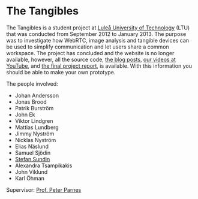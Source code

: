 The Tangibles
=============

The Tangibles is a student project at [Luleå University of Technology](http://www.ltu.se/) (LTU) that was conducted from September 2012 to January 2013. The purpose was to investigate how WebRTC, image analysis and tangible devices can be used to simplify communication and let users share a common workspace. The project has concluded and the website is no longer available, however, all the source code, [the blog posts](http://the-tangibles.blogspot.com/), [our videos at YouTube](http://www.youtube.com/user/TheTangibleProject), and [the final project report](https://github.com/stefansundin/The-Tangibles/blob/master/assets/Report.pdf?raw=true), is available. With this information you should be able to make your own prototype.

The people involved:
* Johan Andersson
* Jonas Brood
* Patrik Burström
* John Ek
* Viktor Lindgren
* Mattias Lundberg
* Jimmy Nyström
* Nicklas Nyström
* Elias Näslund
* Samuel Sjödin
* [Stefan Sundin](http://stefansundin.com/)
* Alexandra Tsampikakis
* John Viklund
* Karl Öhman

Supervisor: [Prof. Peter Parnes](http://parnes.com)
